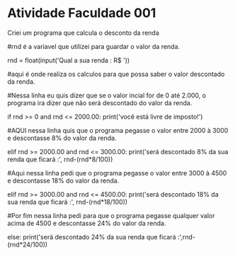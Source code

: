 # Atividade Faculdade 001
 Criei um programa que calcula o desconto da renda 
 
 #rnd é a variavel que utilizei para guardar o valor da renda.
 
rnd = float(input('Qual a sua renda : R$ '))

#aqui é onde realiza os calculos para que possa saber o valor descontado da renda.

#Nessa linha eu quis dizer que se o valor incial for de 0 até 2.000, o programa ira dizer que não será descontado do valor da renda.

if rnd >= 0 and rnd <= 2000.00:
    print('você está livre de imposto!')

#AQUI nessa linha quis que o programa pegasse o valor entre 2000 à 3000 e descontasse 8% do valor da renda.

elif rnd >= 2000.00 and rnd <= 3000.00:
    print('será descontado 8% da sua renda que ficará :', rnd-(rnd*8/100))

#Aqui nessa linha pedi que o programa pegasse o valor entre 3000 à 4500 e descontasse 18% do valor da renda.

elif rnd >= 3000.00 and rnd <= 4500.00:
    print('será descontado 18% da sua renda que ficará :', rnd-(rnd*18/100))
    
#Por fim nessa linha  pedi para que o programa pegasse qualquer valor acima de 4500 e descontasse 24% do valor da renda.

else:
    print('será descontado 24% da sua renda que ficará :',rnd-(rnd*24/100))

